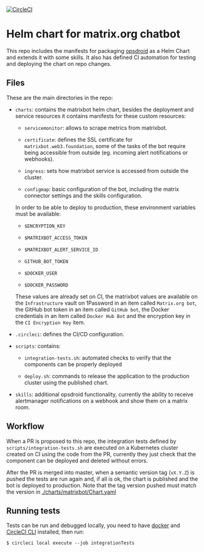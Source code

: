 [![CircleCI](https://circleci.com/gh/w3f/matrixbot.svg?style=svg)](https://circleci.com/gh/w3f/matrixbot)

# Helm chart for matrix.org chatbot

This repo includes the manifests for packaging [opsdroid](https://github.com/opsdroid/opsdroid)
as a Helm Chart and extends it with some skills. It also has defined CI
automation for testing and deploying the chart on repo changes.

## Files

These are the main directories in the repo:

* `charts`: contains the matrixbot helm chart, besides the deployment and
service resources it contains manifests for these custom resources:

  * `servicemonitor`: allows to scrape metrics from matrixbot.

  * `certificate`: defines the SSL certificate for `matrixbot.web3.foundation`,
  some of the tasks of the bot require being accessible from outside (eg.
  incoming alert notifications or webhooks).

  * `ingress`: sets how matrixbot service is accessed from outside the cluster.

  * `configmap`: basic configuration of the bot, including the matrix connector
  settings and the skills configuration.

  In order to be able to deploy to production, these environment variables must be
  available:

    * `$ENCRYPTION_KEY`

    * `$MATRIXBOT_ACCESS_TOKEN`

    * `$MATRIXBOT_ALERT_SERVICE_ID`

    * `GITHUB_BOT_TOKEN`

    * `$DOCKER_USER`

    * `$DOCKER_PASSWORD`

  These values are already set on CI, the matrixbot values are available on the
  `Infrastructure` vault on 1Password in an item called `Matrix.org bot`, the
  GitHub bot token in an item called `GitHub bot`, the Docker credentials in an
  item called `Docker Hub Bot`  and the encryption key in the `CI Encryption Key`
  item.

* `.circleci`: defines the CI/CD configuration.

* `scripts`: contains:

  * `integration-tests.sh`: automated checks to verify that the components can
  be properly deployed

  * `deploy.sh`: commands to release the application to the production cluster
  using the published chart.

* `skills`: additional opsdroid functionality, currently the ability to receive
alertmanager notifications on a webhook and show them on a matrix room.

## Workflow

When a PR is proposed to this repo, the integration tests defined by
`scripts/integration-tests.sh` are executed on a Kubernetes cluster created on
CI using the code from the PR, currently they just check that the component can
be deployed and deleted without errors.

After the PR is merged into master, when a semantic version tag (`vX.Y.Z`) is
pushed the tests are run again and, if all is ok, the chart is published and the
bot is deployed to production. Note that the tag version pushed must match the
version in [./charts/matrixbot/Chart.yaml]()

## Running tests

Tests can be run and debugged locally, you need to have [docker](https://docs.docker.com/install/)
and [CircleCI CLI](https://circleci.com/docs/2.0/local-cli/) installed, then run:
```
$ circleci local execute --job integrationTests
```
